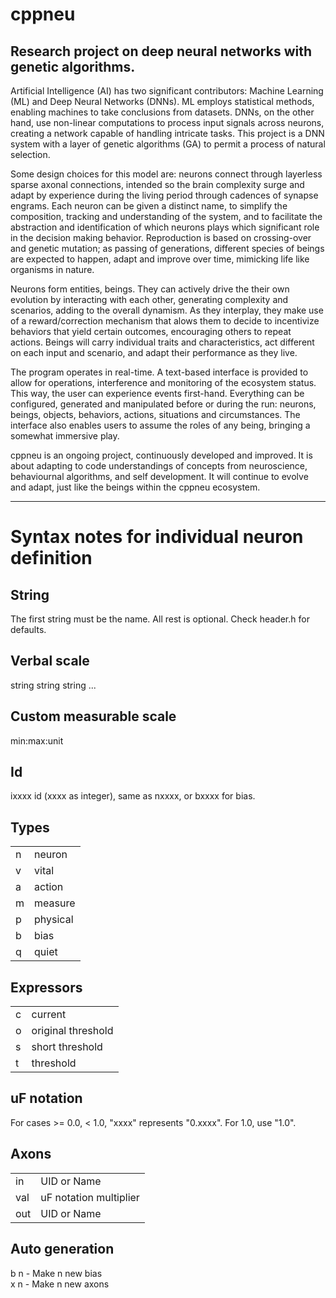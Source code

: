 # cppneu
Research project on deep neural networks with genetic algorithms.
---

Artificial Intelligence (AI) has two significant contributors: Machine Learning (ML) and Deep Neural Networks (DNNs). ML employs statistical methods, enabling machines to take conclusions from datasets. DNNs, on the other hand, use non-linear computations to process input signals across neurons, creating a network capable of handling intricate tasks. This project is a DNN system with a layer of genetic algorithms (GA) to permit a process of natural selection.

Some design choices for this model are: neurons connect through layerless sparse axonal connections, intended so the brain complexity surge and adapt by experience during the living period through cadences of synapse engrams. Each neuron can be given a distinct name, to simplify the composition, tracking and understanding of the system, and to facilitate the abstraction and identification of which neurons plays which significant role in the decision making behavior. Reproduction is based on crossing-over and genetic mutation; as passing of generations, different species of beings are expected to happen, adapt and improve over time, mimicking life like organisms in nature.

Neurons form entities, beings. They can actively drive the their own evolution by interacting with each other, generating complexity and scenarios, adding to the overall dynamism. As they interplay, they make use of a reward/correction mechanism that alows them to decide to incentivize behaviors that yield certain outcomes, encouraging others to repeat actions. Beings will carry individual traits and characteristics, act different on each input and scenario, and adapt their performance as they live.

The program operates in real-time. A text-based interface is provided to allow for operations, interference and monitoring of the ecosystem status. This way, the user can experience events first-hand. Everything can be configured, generated and manipulated before or during the run: neurons, beings, objects, behaviors, actions, situations and circumstances. The interface also enables users to assume the roles of any being, bringing a somewhat immersive play.

cppneu is an ongoing project, continuously developed and improved. It is about adapting to code understandings of concepts from neuroscience, behaviournal algorithms, and self development. It will continue to evolve and adapt, just like the beings within the cppneu ecosystem.

---

# Syntax notes for individual neuron definition

## String 
The first string must be the name. All rest is optional. Check header.h for defaults.

## Verbal scale
string string string ...

## Custom measurable scale
min:max:unit 

## Id
ixxxx  id (xxxx as integer), same as nxxxx, or bxxxx for bias.

## Types

| | |
|---|---|
| n | neuron |
| v | vital |
| a | action |
| m | measure |
| p | physical |
| b | bias |
| q | quiet |

## Expressors

| | |
|---|---|
| c | current |
| o | original threshold |
| s | short threshold |
| t | threshold |

## uF notation
For cases >= 0.0, < 1.0, "xxxx" represents "0.xxxx". For 1.0, use "1.0".

## Axons

| | |
| --- | --- |
| in | UID or Name |
| val | uF notation multiplier |
| out | UID or Name |

## Auto generation

b n - Make n new bias  
x n - Make n new axons

